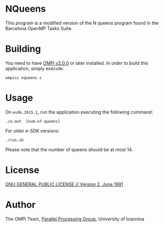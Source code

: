 # NQueens

This program is a modified version of the N queens program found in the Barcelona OpenMP Tasks Suite.

# Building

You need to have [OMPi v2.0.0](http://paragroup.cse.uoi.gr/wpsite/software/ompi) or later installed.
In order to build this application, simply execute:

```Shell
ompicc nqueens.c
```

# Usage

On `esdk.2015.1`, run the application executing the following command:

```Shell
./a.out  [num-of-queens]
```

For older e-SDK versions:

```Shell
./run.sh
```

Please note that the number of queens should be at most 14.

# License

[GNU GENERAL PUBLIC LICENSE // Version 2, June 1991](../GPLv2)

# Author

The OMPi Team, [Parallel Processing Group](http://paragroup.cse.uoi.gr/), University of Ioannina

